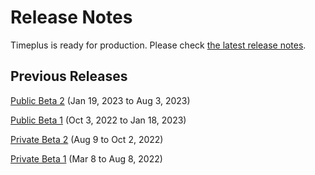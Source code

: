 # Release Notes

Timeplus is ready for production. Please check [the latest release notes](release-notes).

## Previous Releases

[Public Beta 2](public-beta-2) (Jan 19, 2023 to Aug 3, 2023)

[Public Beta 1](public-beta-1) (Oct 3, 2022 to Jan 18, 2023)

[Private Beta 2](private-beta-2) (Aug 9 to Oct 2, 2022)

[Private Beta 1](private-beta-1) (Mar 8 to Aug 8, 2022)

